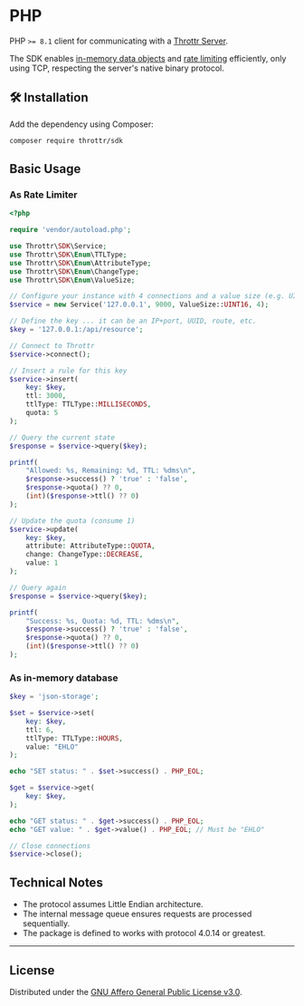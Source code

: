 # PHP

PHP `>= 8.1` client for communicating with a [Throttr Server](https://github.com/throttr/throttr).

The SDK enables [in-memory data objects](https://en.wikipedia.org/wiki/In-memory_database) and [rate limiting](https://en.wikipedia.org/wiki/Rate_limiting) efficiently, only using TCP, respecting the server's native binary protocol.

## 🛠️ Installation

Add the dependency using Composer:

```bash
composer require throttr/sdk
```

## Basic Usage

### As Rate Limiter

```php
<?php

require 'vendor/autoload.php';

use Throttr\SDK\Service;
use Throttr\SDK\Enum\TTLType;
use Throttr\SDK\Enum\AttributeType;
use Throttr\SDK\Enum\ChangeType;
use Throttr\SDK\Enum\ValueSize;

// Configure your instance with 4 connections and a value size (e.g. UINT16)
$service = new Service('127.0.0.1', 9000, ValueSize::UINT16, 4);

// Define the key ... it can be an IP+port, UUID, route, etc.
$key = '127.0.0.1:/api/resource';

// Connect to Throttr
$service->connect();

// Insert a rule for this key
$service->insert(
    key: $key,
    ttl: 3000,
    ttlType: TTLType::MILLISECONDS,
    quota: 5
);

// Query the current state
$response = $service->query($key);

printf(
    "Allowed: %s, Remaining: %d, TTL: %dms\n",
    $response->success() ? 'true' : 'false',
    $response->quota() ?? 0,
    (int)($response->ttl() ?? 0)
);

// Update the quota (consume 1)
$service->update(
    key: $key,
    attribute: AttributeType::QUOTA,
    change: ChangeType::DECREASE,
    value: 1
);

// Query again
$response = $service->query($key);

printf(
    "Success: %s, Quota: %d, TTL: %dms\n",
    $response->success() ? 'true' : 'false',
    $response->quota() ?? 0,
    (int)($response->ttl() ?? 0)
);

```

### As in-memory database

```php
$key = 'json-storage';

$set = $service->set(
    key: $key,
    ttl: 6,
    ttlType: TTLType::HOURS,
    value: "EHLO"
);

echo "SET status: " . $set->success() . PHP_EOL;

$get = $service->get(
    key: $key,
);

echo "GET status: " . $get->success() . PHP_EOL;
echo "GET value: " . $get->value() . PHP_EOL; // Must be "EHLO"

// Close connections
$service->close();
```

## Technical Notes

- The protocol assumes Little Endian architecture.
- The internal message queue ensures requests are processed sequentially.
- The package is defined to works with protocol 4.0.14 or greatest.

---

## License

Distributed under the [GNU Affero General Public License v3.0](./LICENSE).